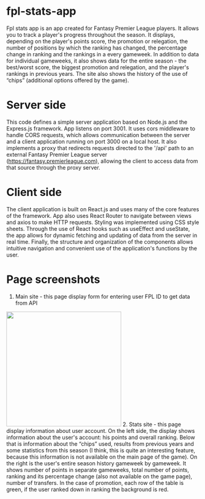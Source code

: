 # fpl-stats-app

Fpl stats app is an app created for Fantasy Premier League players. It allows you to track a player's progress throughout the season. It displays, depending on the player's points score, the promotion or relegation, the number of positions by which the ranking has changed, the percentage change in ranking and the rankings in a every gameweek. In addition to data for individual gameweeks, it also shows data for the entire season - the best/worst score, the biggest promotion and relegation, and the player's rankings in previous years. The site also shows the history of the use of “chips” (additional options offered by the game).

# Server side
This code defines a simple server application based on Node.js and the Express.js framework.  App listens on port 3001. It uses cors middleware to handle CORS requests, which allows communication between the server and a client application running on port 3000 on a local host. It also implements a proxy that redirects requests directed to the '/api' path to an external Fantasy Premier League server (https://fantasy.premierleague.com), allowing the client to access data from that source through the proxy server.

# Client side
The client application is built on React.js and uses many of the core features of the framework.  App also uses React Router to navigate between views and axios to make HTTP requests. Styling was implemented using CSS style sheets. Through the use of React hooks such as useEffect and useState, the app allows for dynamic fetching and updating of data from the server in real time. Finally, the structure and organization of the components allows intuitive navigation and convenient use of the application's functions by the user.

# Page screenshots
1. Main site - this page display form for entering user FPL ID to get data from API
<img src = "https://github.com/sergi255/fpl-stats-app/blob/main/screenshots/1-mainsite.png" height = "300"/> 
2. Stats site - this page display information about user account. On the left side, the display shows information about the user's account: his points and overall ranking. Below that is information about the “chips” used, results from previous years and some statistics from this season (I think, this is quite an interesting feature, because this information is not available on the main page of the game). On the right is the user's entire season history gameweek by gameweek. It shows number of points in separate gameweeks, total number of points, ranking and its percentage change (also not available on the game page),  number of transfers. In the case of promotion, each row of the table is green, if the user ranked down in  ranking the background is red.
